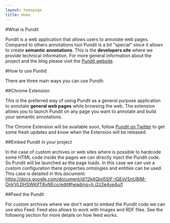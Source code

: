 ```yaml
---
layout: homepage
title: Home
---
```


#What is Pundit

Pundit is a web application that allows users to annotate web pages.
Compared to others annotations tool Pundit is a bit "special" since it allows to create **semantic annotations**.
This is the **developers site** where we provide technical information. For more general information about the project and
the blog please visit the [Pundit website](http://thepund.it/).

#How to use Puntid

There are three main ways you can use Pundit:

##Chrome Extension

This is the preferred way of using Pundit as a general purpose application to annotate **general web pages** while browsing the web.
The extension allows you to launch Pundit on any page you want to annotate and build your semantic annotations.

The Chrome Extension will be available soon, follow [Pundit on Twitter](https://twitter.com/_thepundit) to get some fresh updates and know
when the Extension will be released.

##Embed Pundit in your project

In the case of custom archives or web sites where is possible to hardcode some HTML code inside the pages we can directly inject the Pundit code.
So Pundit will be launched as the page loads.
In this case we can use a custom configuration there properties ontologies and entities can be used.
This case is detailed in this document: https://docs.google.com/document/d/12k4QIxI5SlF-IQEsVSnUBjM-OnVVLDHSWKjfT8vNEco/edit#heading=h.i2z2e4ye4ui1

##Feed the Pundit

For custom archives where we don't want to embed the Pundit code we can use also Feed.
Feed also allows to work with Images and RDF files. See the following section for more details on how feed works.